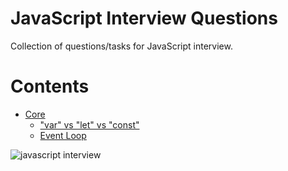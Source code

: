 # JavaScript Interview Questions
Collection of questions/tasks for JavaScript interview.

# Contents
- [Core](/core/README.md)
  - ["var" vs "let" vs "const"](/core/var-let-const.md)
  - [Event Loop](/core/event-loop.md)

![javascript interview](https://user-images.githubusercontent.com/26161358/160584169-712fc8dc-eba9-43fe-90ca-2921de6a6e2a.jpeg)
